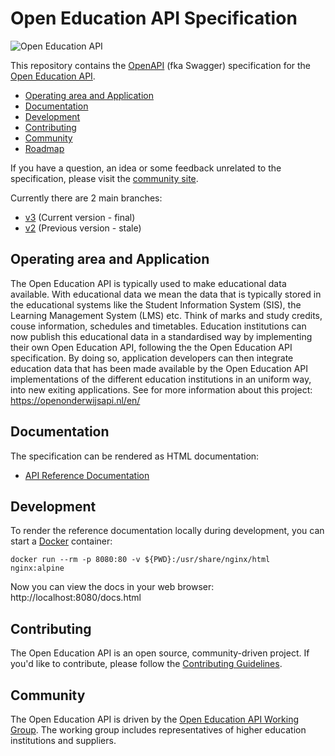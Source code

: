# Open Education API Specification

![Open Education API](logo.png)

This repository contains the [OpenAPI](https://github.com/OAI/OpenAPI-Specification) (fka Swagger) specification for the [Open Education API](https://openonderwijsapi.nl/en/).

* [Operating area and Application](#operating-area-and-application)
* [Documentation](#documentation)
* [Development](#development)
* [Contributing](#contributing)
* [Community](#community)
* [Roadmap](ROADMAP.md)

If you have a question, an idea or some feedback unrelated to the specification, please visit the [community site](https://plus.google.com/communities/106455663981908394819).

Currently there are 2 main branches:

* [v3](https://github.com/open-education-api/specification/tree/v3) (Current version - final)
* [v2](https://github.com/open-education-api/specification/tree/v2) (Previous version - stale)

## Operating area and Application

The Open Education API is typically used to make educational data available. With educational data we mean
the data that is typically stored in the educational systems like the Student Information System (SIS), the Learning Management System (LMS) etc. Think of marks and study credits, couse information, schedules and timetables.
Education institutions can now publish this educational data in a standardised way by implementing their own Open Education API, following the the Open Education API specification. By doing so, application developers can then integrate education data that has been made available by the Open Education API implementations of the different education institutions in an uniform way, into new exiting applications.
See for more information about this project: https://openonderwijsapi.nl/en/

## Documentation

The specification can be rendered as HTML documentation:

* [API Reference Documentation](https://rawgit.com/open-education-api/specification/v3/docs.html)

## Development

To render the reference documentation locally during development, you can start a [Docker](https://www.docker.com/community-edition/) container:

```
docker run --rm -p 8080:80 -v ${PWD}:/usr/share/nginx/html nginx:alpine
```

Now you can view the docs in your web browser: http://localhost:8080/docs.html

## Contributing

The Open Education API is an open source, community-driven project. If you'd like to contribute, please follow the [Contributing Guidelines](CONTRIBUTING.md).

## Community

The Open Education API is driven by the [Open Education API Working Group](https://openonderwijsapi.nl/en/community/). The working group includes representatives of higher education institutions and suppliers.
